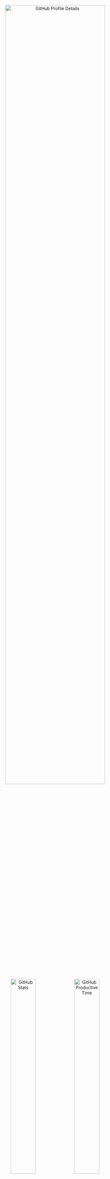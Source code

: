 <!--
  **vargalott/vargalott** is a ✨ _special_ ✨ repository because its `README.md`
  (this file) appears on your GitHub profile.
-->

<!-- https://github.com/vn7n24fzkq/github-profile-summary-cards -->
<div align="center">
    <img alt="GitHub Profile Details" width="80%" src="http://github-profile-summary-cards.vercel.app/api/cards/profile-details?username=vargalott&theme=github_dark"/>
    <img alt="GitHub Stats" width="40%" src="http://github-profile-summary-cards.vercel.app/api/cards/stats?username=vargalott&theme=github_dark">
    <img alt="GitHub Productive Time" width="40%" src="http://github-profile-summary-cards.vercel.app/api/cards/productive-time?username=vargalott&theme=github_dark"/>
    <img alt="GitHub Repos Per Language" width="40%" src="http://github-profile-summary-cards.vercel.app/api/cards/repos-per-language?username=vargalott&theme=github_dark"/>
    <img alt="GitHub Most Commit Language" width="40%" src="http://github-profile-summary-cards.vercel.app/api/cards/most-commit-language?username=vargalott&theme=github_dark"/>
</div>

---

<div align="center">
:zap: Recent activity :zap:
<br><br>

<!--RECENT_ACTIVITY:start-->
📔 Created new repository [vargalott/diploma-bachelor-nms](https://github.com/vargalott/diploma-bachelor-nms)<br>
📔 Created new repository [vargalott/vigenere-freq](https://github.com/vargalott/vigenere-freq)<br>
⭐ Starred [alireza0/x-ui](https://github.com/alireza0/x-ui)<br>
⭐ Starred [MHSanaei/3x-ui](https://github.com/MHSanaei/3x-ui)<br>
📔 Created new repository [vargalott/shooting-stars](https://github.com/vargalott/shooting-stars)<br>
<!--RECENT_ACTIVITY:end-->

<!--RECENT_ACTIVITY:last_update-->
Last updated at 2024-03-05, 12:20:35
<!--RECENT_ACTIVITY:last_update_end-->
</div>
